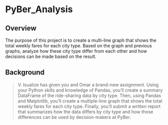 # PyBer_Analysis
## Overview
The purpose of this project is to create a multi-line graph that shows the total weekly fares for each city type. Based on the graph and previous graphs, analyze how these city type differ from each other and how decisions can be made based on the result.

## Background
>V. Isualize has given you and Omar a brand-new assignment. Using your Python skills and knowledge of Pandas, you’ll create a summary DataFrame of the ride-sharing data by city type. Then, using Pandas and Matplotlib, you’ll create a multiple-line graph that shows the total weekly fares for each city type. Finally, you’ll submit a written report that summarizes how the data differs by city type and how those differences can be used by decision-makers at PyBer.
